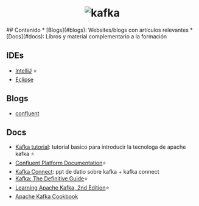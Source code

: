 <h1 align="center">
	<img src="https://kafka.apache.org/images/logo.png" alt="kafka">
	<br>
</h1>
## Contenido
* [Blogs](#blogs): Websites/blogs con artículos relevantes
* [Docs](#docs): Libros y material complementario a la formación

## IDEs
- [IntelliJ](https://www.jetbrains.com/idea/) :star:
- [Eclipse](http://scala-ide.org/)

## Blogs
- [confluent](https://www.confluent.io/blog/)

## Docs
- [Kafka tutorial](https://kafka.apache.org/quickstart): tutorial basico para introducir la tecnologa de apache kafka :star:
- [Confluent Platform Documentation](http://docs.confluent.io/3.1.1/):star:
- [Kafka Connect](http://www.slideshare.net/DatioBD/kafka-connect-datio): ppt de datio sobre kafka + kafka connect
- [Kafka: The Definitive Guide](http://shop.oreilly.com/product/0636920044123.do):star:
- [Learning Apache Kafka, 2nd Edition](http://shop.oreilly.com/product/9781784393090.do):star:
- [Apache Kafka Cookbook](http://shop.oreilly.com/product/9781785882449.do)
